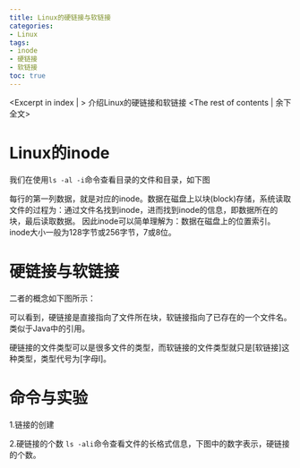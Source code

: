 ```yaml
---
title: Linux的硬链接与软链接
categories:
- Linux
tags:
- inode
- 硬链接
- 软链接
toc: true
---
```

<Excerpt in index | > 
介绍Linux的硬链接和软链接<!-- more -->
<The rest of contents | 余下全文>


# Linux的inode
我们在使用`ls -al -i`命令查看目录的文件和目录，如下图

每行的第一列数据，就是对应的inode。数据在磁盘上以块(block)存储，系统读取文件的过程为：通过文件名找到inode，进而找到inode的信息，即数据所在的块，最后读取数据。
因此inode可以简单理解为：数据在磁盘上的位置索引。inode大小一般为128字节或256字节，7或8位。

# 硬链接与软链接
二者的概念如下图所示：

可以看到，硬链接是直接指向了文件所在块，软链接指向了已存在的一个文件名。类似于Java中的引用。

硬链接的文件类型可以是很多文件的类型，而软链接的文件类型就只是[软链接]这种类型，类型代号为[字母l]。

# 命令与实验
1.链接的创建 

2.硬链接的个数
`ls -ali`命令查看文件的长格式信息，下图中的数字表示，硬链接的个数。
